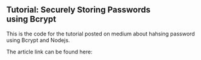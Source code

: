 ## Tutorial: Securely Storing Passwords using Bcrypt

This is the code for the tutorial posted on medium about hahsing password using Bcrypt and Nodejs.

The article link can be found here: 